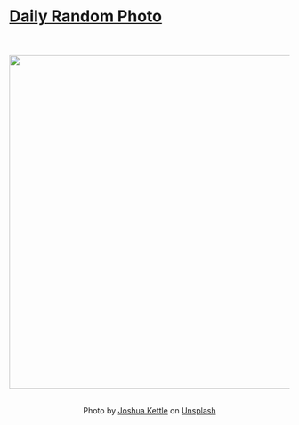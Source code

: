# [Daily Random Photo](https://www.dailyrandomphoto.com/)

<div align="center">
  <br>
  <br>
  <a href="https://www.dailyrandomphoto.com/p/2023/2023-07-05/"><img src="https://images.unsplash.com/photo-1686670179902-10fd23ce71a3?crop=entropy&cs=tinysrgb&fit=max&fm=jpg&ixid=M3w3NzUwOHwwfDF8cmFuZG9tfHx8fHx8fHx8MTY4ODUxNzYxMHw&ixlib=rb-4.0.3&q=80&w=1080" width="600px"></a>
  <br>
  <br>
  <p class="has-text-grey">Photo by <a href="https://unsplash.com/@joshuakettle?utm_source=Daily%20Random%20Photo&amp;utm_medium=referral" target="_blank" rel="noopener noreferrer">Joshua Kettle</a> on <a href="https://unsplash.com/photos/a-view-of-a-mountain-with-steam-coming-out-of-it-u61BmbnLjN0?utm_source=Daily%20Random%20Photo&amp;utm_medium=referral" target="_blank" rel="noopener noreferrer">Unsplash</a></p>
</div>
